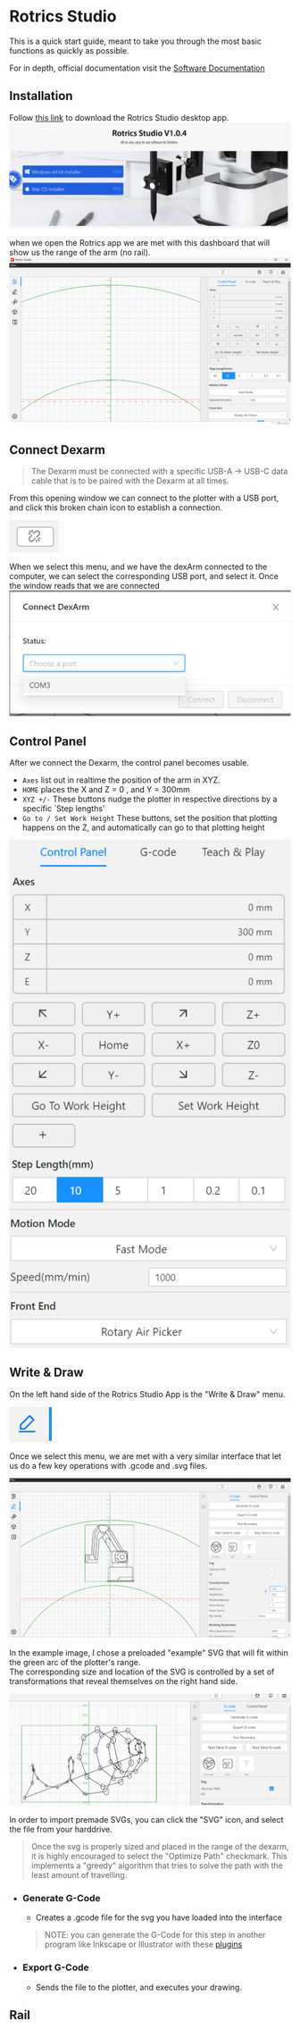 # Rotrics Studio
This is a quick start guide, meant to take you through the most basic functions as quickly as possible. 

For in depth, official documentation visit the [Software Documentation](https://manual.rotrics.com/product-overview/software-rotrics-studio)
## Installation
Follow [this link]('https://rotrics.com/pages/downloads'
) to download the Rotrics Studio desktop app.
![alt text](images/rotrics_studio_download_center.png)


when we open the Rotrics app we are met with this dashboard that will show us the range of the arm (no rail).
![alt text](images/rotrics_opening_window.png)
## Connect Dexarm  
>The Dexarm must be connected with a specific USB-A -> USB-C data cable that is to be paired with the Dexarm at all times.

From this opening window we can connect to the plotter with a USB port, and click this broken chain icon to establish a connection.  

![alt text](images/connect_dexarm_icon.png) 
 
When we select this menu, and we have the dexArm connected to the computer, we can select the corresponding USB port, and select it. Once the window reads that we are connected 
 ![alt text](<images/connect_window.png>)
## Control Panel
After we connect the Dexarm, the control panel becomes usable. 
- `Axes` list out in realtime the position of the arm in XYZ.
- `HOME` places the X and Z = 0 , and Y = 300mm 
- `XYZ +/-` These buttons nudge the plotter in respective directions by a specific `Step lengths'
- `Go to / Set Work Height` These buttons, set the position that plotting happens on the Z, and automatically can go to that plotting height 

![alt text](images/control_panel.png)
## Write & Draw
On the left hand side of the Rotrics Studio App is the "Write & Draw" menu. 
 
![alt text](images/write_and_draw_icon.png)

Once we select this menu, we are met with a very similar interface that let us do a few key operations with .gcode and .svg files. 

![alt text](images/write_and_draw_window.png) 
 
In the example image, I chose a preloaded "example" SVG that will fit within the green arc of the plotter's range.  
The corresponding size and location of the SVG is controlled by a set of transformations that reveal themselves on the right hand side.  

![alt text](images/write_and_draw_svg.png) 

In order to import premade SVGs, you can click the "SVG" icon, and select the file from your harddrive.  
> Once the svg is properly sized and placed in the range of the dexarm, it is highly encouraged to select the "Optimize Path" checkmark. This implements a "greedy" algorithm that tries to solve the path with the least amount of travelling. 
 
- ### Generate G-Code
  - Creates a .gcode file for the svg you have loaded into the interface
  >NOTE: you can generate the G-Code for this step in another program like Inkscape or Illustrator with these [plugins](https://manual.rotrics.com/get-start/drawing-and-writing/generate-writing-drawing-g-code-with-inkscape)
- ### Export G-Code
  - Sends the file to the plotter, and executes your drawing.  
## Rail 
